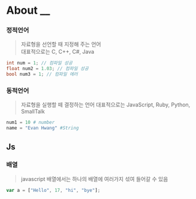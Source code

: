 # About __

### 정적언어
> 자료형을 선언할 때 지정해 주는 언어    
  대표적으로는 C, C++, C#, Java 
```c
int num = 1; // 컴파일 성공
float num2 = 1.03; // 컴파일 성공
bool num3 = 1; // 컴파일 에러
```    
### 동적언어
> 자료형을 실행할 떼 결정하는 언어
  대표적으로는 JavaScript, Ruby, Python, SmallTalk     
``` python
num1 = 10 # number
name = "Evan Hwang" #String
```           
## Js
### 배열
> javascript 배열에서는 하나의 배열에 여러가지 섞여 들어갈 수 있음     
``` js
var a = ["Hello", 17, "hi", "bye"];
```
